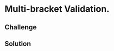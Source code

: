 # Multi-bracket Validation.
<!-- Short summary or background information -->

## Challenge
<!-- Description of the challenge -->

## Solution
<!-- Embedded whiteboard image -->